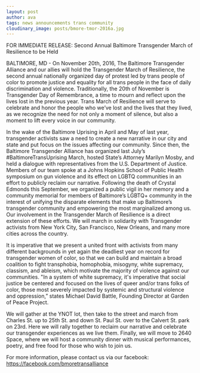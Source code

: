 ```yaml
---
layout: post
author: ava
tags: news announcements trans community
cloudinary_image: posts/bmore-tmor-2016a.jpg
---
```

FOR IMMEDIATE RELEASE:
Second Annual Baltimore Transgender March of Resilience to be Held

BALTIMORE, MD - On November 20th, 2016, The Baltimore Transgender Alliance and our allies will hold the Transgender March of Resilience, the second annual nationally organized day of protest led by trans people of color to promote justice and equality for all trans people in the face of daily discrimination and violence. Traditionally, the 20th of November is Transgender Day of Remembrance, a time to mourn and reflect upon the lives lost in the previous year. Trans March of Resilience will serve to celebrate and honor the people who we’ve lost and the lives that they lived, as we recognize the need for not only a moment of silence, but also a moment to lift every voice in our community.

In the wake of the Baltimore Uprising in April and May of last year, transgender activists saw a need to create a new narrative in our city and state and put focus on the issues affecting our community. Since then, the Baltimore Transgender Alliance has organized last July’s #BaltimoreTransUprising March, hosted State’s Attorney Marilyn Mosby, and held a dialogue with representatives from the U.S. Department of Justice. Members of our team spoke at a Johns Hopkins School of Public Health symposium on gun violence and its effect on LGBTQ communities in an effort to publicly reclaim our narrative. Following the death of Crystal Edmonds this September, we organized a public vigil in her memory and a community memorial for members of Baltimore’s LGBTQ+ community in the interest of unifying the disparate elements that make up Baltimore’s transgender community and empowering the most marginalized among us. Our involvement in the Transgender March of Resilience is a direct extension of these efforts. We will march in solidarity with Transgender activists from New York City, San Francisco, New Orleans, and many more cities across the country.

It is imperative that we present a united front with activists from many different backgrounds in yet again the deadliest year on record for transgender women of color, so that we can build and maintain a broad coalition to fight transphobia, homophobia, misogyny, white supremacy, classism, and ableism, which motivate the majority of violence against our communities. "In a system of white supremacy, it's imperative that social justice be centered and focused on the lives of queer and/or trans folks of color, those most severely impacted by systemic and structural violence and oppression,” states Michael David Battle, Founding Director at Garden of Peace Project.

We will gather at the YNOT lot, then take to the street and march from Charles St. up to 25th St. and down St. Paul St. over to the Calvert St. park on 23rd. Here we will rally together to reclaim our narrative and celebrate our transgender experiences as we live them. Finally, we will move to 2640 Space, where we will host a community dinner with musical performances, poetry, and free food for those who wish to join us.

For more information, please contact us via our facebook: https://facebook.com/bmoretransalliance
